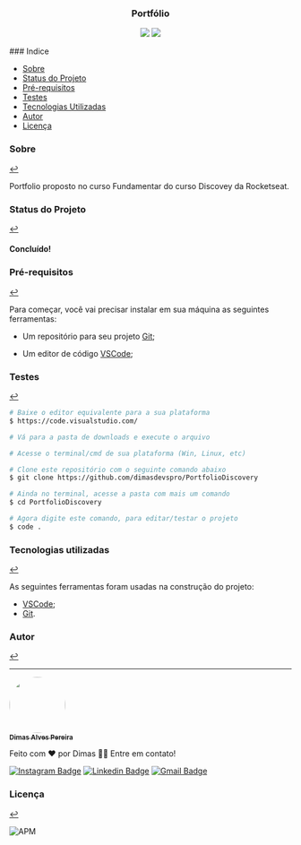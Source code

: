 <h3 align="center">Portfólio</h3>
<p align="center"><img src="https://img.shields.io/badge/<HTML>-<green>"> <img src="https://img.shields.io/badge/<CSS>-<green>"></p>
### Indice

* [Sobre](#sobre)
* [Status do Projeto](#status-do-projeto)
* [Pré-requisitos](#pré-requisitos)
* [Testes](#testes)
* [Tecnologias Utilizadas](#tecnologias-utilizadas)
* [Autor](#autor)
* [Licença](#licença)


### Sobre 
[↩](#indice)

<p>Portfolio proposto no curso Fundamentar do curso Discovey da Rocketseat.</p>

### Status do Projeto 
[↩](#indice)

<h4> 	
Concluído!
</h4>

### Pré-requisitos 
[↩](#indice)

Para começar, você vai precisar instalar em sua máquina as seguintes ferramentas:

- Um repositório para seu projeto [Git](https://git-scm.com);

- Um editor de código [VSCode](https://code.visualstudio.com/);

### Testes 
[↩](#indice)

```bash
# Baixe o editor equivalente para a sua plataforma
$ https://code.visualstudio.com/

# Vá para a pasta de downloads e execute o arquivo

# Acesse o terminal/cmd de sua plataforma (Win, Linux, etc)

# Clone este repositório com o seguinte comando abaixo
$ git clone https://github.com/dimasdevspro/PortfolioDiscovery

# Ainda no terminal, acesse a pasta com mais um comando
$ cd PortfolioDiscovery

# Agora digite este comando, para editar/testar o projeto
$ code .
```

### Tecnologias utilizadas 
[↩](#indice)

As seguintes ferramentas foram usadas na construção do projeto:

- [VSCode](https://code.visualstudio.com/);
- [Git](https://git-scm.com).


### Autor 
[↩](#indice)

---

<a href="https://github.com/dimasdevspro">
 <img style="border-radius: 50%;" src="https://avatars1.githubusercontent.com/u/53888623?s=460&u=3c88fc42c7a0dc90293f9480a4288bf2f6a09396&v=4" width="100px;" alt=""/>
 <br />
 <sub><b>Dimas Alves Pereira</b></sub></a> <a href="https://github.com/dimasdevspro" title="Github"></a>


Feito com ❤️ por Dimas 👋🏽 Entre em contato!

[![Instagram Badge](https://img.shields.io/badge/-@dimasdevspro-f09433?style=flat-square&labelColor=f09433&logo=instagram&logoColor=white&link=https://www.instagram.com/dimasdevspro/)](https://www.instagram.com/dimasdevspro/) [![Linkedin Badge](https://img.shields.io/badge/-Dimas-blue?style=flat-square&logo=Linkedin&logoColor=white&link=https://www.linkedin.com/in/dimas_apereira/)](https://www.linkedin.com/in/dimas-apereira/) 
[![Gmail Badge](https://img.shields.io/badge/-dimasdevspro@gmail.com-c14438?style=flat-square&logo=Gmail&logoColor=white&link=mailto:dimasdevspro@gmail.com)](mailto:dimasdevspro@gmail.com)


### Licença 
[↩](#indice)

<img alt="APM" src="https://img.shields.io/apm/l/vim-mode">
